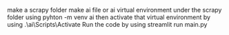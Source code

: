 make a scrapy folder
make ai file or ai virtual environment under the scrapy folder using pyhton -m venv ai
then activate that virtual environment by using .\ai\Scripts\Activate
Run the code by using streamlit run main.py
